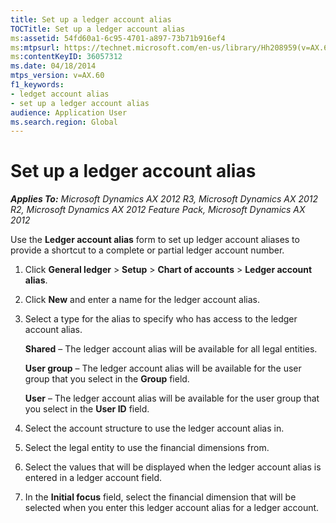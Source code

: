 ```yaml
---
title: Set up a ledger account alias
TOCTitle: Set up a ledger account alias
ms:assetid: 54fd60a1-6c95-4701-a897-73b71b916ef4
ms:mtpsurl: https://technet.microsoft.com/en-us/library/Hh208959(v=AX.60)
ms:contentKeyID: 36057312
ms.date: 04/18/2014
mtps_version: v=AX.60
f1_keywords:
- ledget account alias
- set up a ledger account alias
audience: Application User
ms.search.region: Global
---
```


# Set up a ledger account alias 


_**Applies To:** Microsoft Dynamics AX 2012 R3, Microsoft Dynamics AX 2012 R2, Microsoft Dynamics AX 2012 Feature Pack, Microsoft Dynamics AX 2012_

Use the **Ledger account alias** form to set up ledger account aliases to provide a shortcut to a complete or partial ledger account number.

1.  Click **General ledger** \> **Setup** \> **Chart of accounts** \> **Ledger account alias**.

2.  Click **New** and enter a name for the ledger account alias.

3.  Select a type for the alias to specify who has access to the ledger account alias.
    
    **Shared** – The ledger account alias will be available for all legal entities.
    
    **User group** – The ledger account alias will be available for the user group that you select in the **Group** field.
    
    **User** – The ledger account alias will be available for the user group that you select in the **User ID** field.

4.  Select the account structure to use the ledger account alias in.

5.  Select the legal entity to use the financial dimensions from.

6.  Select the values that will be displayed when the ledger account alias is entered in a ledger account field.

7.  In the **Initial focus** field, select the financial dimension that will be selected when you enter this ledger account alias for a ledger account.

  


